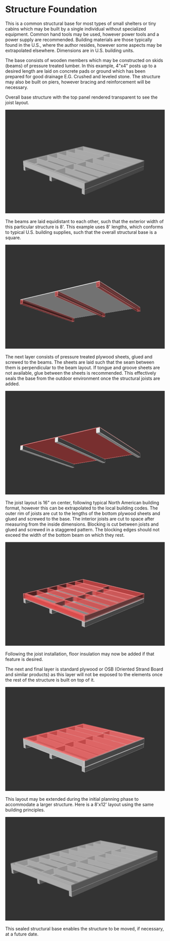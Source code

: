 # Structure Foundation
This is a common structural base for most types of small shelters or tiny cabins which may be built by a single individual without specialized equipment. Common hand tools may be used, however power tools and a power supply are recommended. Building materials are those typically found in the U.S., where the author resides, however some aspects may be extrapolated elsewhere. Dimensions are in U.S. building units.

The base consists of wooden members which may be constructed on skids (beams) of pressure treated lumber. In this example, 4"x4" posts up to a desired length are laid on concrete pads or ground which has been prepared for good drainage E.G. Crushed and leveled stone. The structure may also be built on piers, however bracing and reinforcement will be necessary.

Overall base structure with the top panel rendered transparent to see the joist layout.

![small foundation](https://raw.githubusercontent.com/cypnk/Cabin-Life/master/Structure%20Foundation/foundation1.png)

The beams are laid equidistant to each other, such that the exterior width of this particular structure is 8'. This example uses 8' lengths, which conforms to typical U.S. building supplies, such that the overall structural base is a square.

![skid layout](https://raw.githubusercontent.com/cypnk/Cabin-Life/master/Structure%20Foundation/foundation2.png)

The next layer consists of pressure treated plywood sheets, glued and screwed to the beams. The sheets are laid such that the seam between them is perpendicular to the beam layout. If tongue and groove sheets are not available, glue between the sheets is recommended. This effectively seals the base from the outdoor environment once the structural joists are added.

![lowest plywood layer](https://raw.githubusercontent.com/cypnk/Cabin-Life/master/Structure%20Foundation/foundation3.png)

The joist layout is 16" on center, following typical North American building format, however this can be extrapolated to the local building codes. The outer rim of joists are cut to the lengths of the bottom plywood sheets and glued and screwed to the base. The interior joists are cut to space after measuring from the inside dimensions. Blocking is cut between joists and glued and screwed in a staggered pattern. The blocking edges should not exceed the width of the bottom beam on which they rest.

![joist layout](https://raw.githubusercontent.com/cypnk/Cabin-Life/master/Structure%20Foundation/foundation4.png)

Following the joist installation, floor insulation may now be added if that feature is desired.

The next and final layer is standard plywood or OSB (Oriented Strand Board and similar products) as this layer will not be exposed to the elements once the rest of the structure is built on top of it.

![final layer](https://raw.githubusercontent.com/cypnk/Cabin-Life/master/Structure%20Foundation/foundation5.png)

This layout may be extended during the initial planning phase to accommodate a larger structure. Here is a 8'x12' layout using the same building principles.

![longer base](https://raw.githubusercontent.com/cypnk/Cabin-Life/master/Structure%20Foundation/foundation6.png)

This sealed structural base enables the structure to be moved, if necessary, at a future date.
